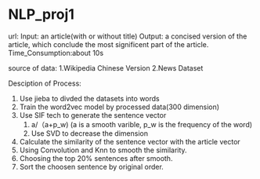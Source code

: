# NLP_proj1
url:
Input: an article(with or without title)
Output: a concised version of the article, which conclude the most significent part of the article.
Time_Consumption:about 10s

source of data:
1.Wikipedia Chinese Version
2.News Dataset

Desciption of Process:
1. Use jieba to divded the datasets into words
2. Train the word2vec model by processed data(300 dimension)
3. Use SIF tech to generate the sentence vector
    1. a/（a+p_w) (a is a smooth varible, p_w is the frequency of the word)
    2. Use SVD to decrease the dimension
4. Calculate the similarity of the sentence vector with the article vector
5. Using Convolution and Knn to smooth the similarity.
6. Choosing the top 20% sentences after smooth.
7. Sort the choosen sentence by original order.
